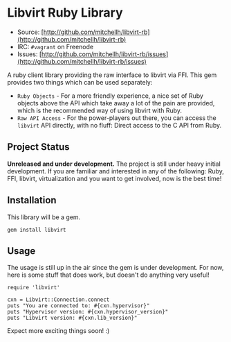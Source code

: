 # Libvirt Ruby Library

* Source: [http://github.com/mitchellh/libvirt-rb](http://github.com/mitchellh/libvirt-rb)
* IRC: `#vagrant` on Freenode
* Issues: [http://github.com/mitchellh/libvirt-rb/issues](http://github.com/mitchellh/libvirt-rb/issues)

A ruby client library providing the raw interface to libvirt via
FFI. This gem provides two things which can be used separately:

* `Ruby Objects` - For a more friendly experience, a nice set of
Ruby objects above the API which take away a lot of the pain are provided,
which is the recommended way of using libvirt with Ruby.
* `Raw API Access` - For the power-players out there, you can access
the `libvirt` API directly, with no fluff: Direct access to the C API
from Ruby.

## Project Status

**Unreleased and under development.** The project is still under heavy
initial development. If you are familiar and interested in any of the
following: Ruby, FFI, libvirt, virtualization and you want to get involved,
now is the best time!

## Installation

This library will be a gem.

    gem install libvirt

## Usage

The usage is still up in the air since the gem is under development.
For now, here is some stuff that does work, but doesn't do anything
very useful!

    require 'libvirt'

    cxn = Libvirt::Connection.connect
    puts "You are connected to: #{cxn.hypervisor}"
    puts "Hypervisor version: #{cxn.hypervisor_version}"
    puts "Libvirt version: #{cxn.lib_version}"

Expect more exciting things soon! :)
